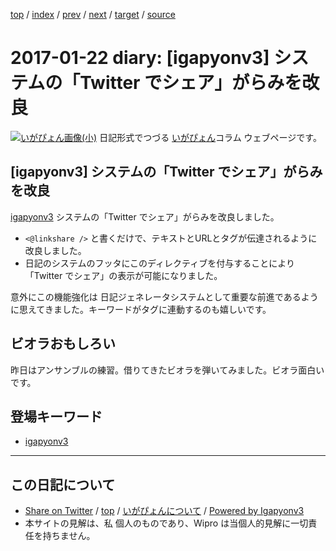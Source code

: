 [top](../index.html) 
 / [index](index.html) 
 / [prev](ig170121.html) 
 / [next](ig170123.html) 
 / [target](http://www.igapyon.jp/igapyon/diary/2017/ig170122.html) 
 / [source](https://github.com/igapyon/diary/blob/master/2017/ig170122.src.md) 

2017-01-22 diary: [igapyonv3] システムの「Twitter でシェア」がらみを改良
=====================================================================================================
[![いがぴょん画像(小)](http://www.igapyon.jp/igapyon/diary/images/iga200306s.jpg "いがぴょん")](http://www.igapyon.jp/igapyon/diary/memo/memoigapyon.html) 日記形式でつづる [いがぴょん](http://www.igapyon.jp/igapyon/diary/memo/memoigapyon.html)コラム ウェブページです。

## [igapyonv3] システムの「Twitter でシェア」がらみを改良

[igapyonv3](../keyword/igapyonv3.html) システムの「Twitter でシェア」がらみを改良しました。

* `<@linkshare />` と書くだけで、テキストとURLとタグが伝達されるように改良しました。
* 日記のシステムのフッタにこのディレクティブを付与することにより「Twitter でシェア」の表示が可能になりました。

意外にこの機能強化は 日記ジェネレータシステムとして重要な前進であるように思えてきました。キーワードがタグに連動するのも嬉しいです。

## ビオラおもしろい

昨日はアンサンブルの練習。借りてきたビオラを弾いてみました。ビオラ面白いです。

## 登場キーワード

* [igapyonv3](../keyword/igapyonv3.html)

----------------------------------------------------------------------------------------------------

## この日記について

* [Share on Twitter](https://twitter.com/intent/tweet?hashtags=igapyon%2Cdiary%2C%E3%81%84%E3%81%8C%E3%81%B4%E3%82%87%E3%82%93%2Cigapyonv3&text=%5Bigapyonv3%5D+%E3%82%B7%E3%82%B9%E3%83%86%E3%83%A0%E3%81%AE%E3%80%8CTwitter+%E3%81%A7%E3%82%B7%E3%82%A7%E3%82%A2%E3%80%8D%E3%81%8C%E3%82%89%E3%81%BF%E3%82%92%E6%94%B9%E8%89%AF&url=http%3A%2F%2Fwww.igapyon.jp%2Figapyon%2Fdiary%2F2017%2Fig170122.html) / [top](../index.html) / [いがぴょんについて](http://www.igapyon.jp/igapyon/diary/memo/memoigapyon.html) / [Powered by Igapyonv3](https://github.com/igapyon/igapyonv3)
* 本サイトの見解は、私 個人のものであり、Wipro は当個人的見解に一切責任を持ちません。 
